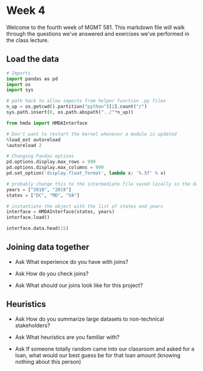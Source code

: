 # Week 4

Welcome to the fourth week of MGMT 581. This markdown file will walk through the questions we've answered and exercises we've performed in the class lecture.

## Load the data
```python
# Imports
import pandas as pd
import os
import sys

# path hack to allow imports from helper function .py files
n_up = os.getcwd().partition("python")[2].count("/")
sys.path.insert(0, os.path.abspath("../"*n_up))

from hmda import HMDAInterface

# Don't want to restart the kernel whenever a module is updated
%load_ext autoreload
%autoreload 2

# Changing Pandas options
pd.options.display.max_rows = 999
pd.options.display.max_columns = 999
pd.set_option('display.float_format', lambda x: '%.5f' % x)
```

```python
# probably change this to the intermediate file saved locally in the data folder or something like that
years = ["2018", "2019"]
states = ["DC", "MD", "VA"]

# instantiate the object with the list of states and years
interface = HMDAInterface(states, years)
interface.load()
```

```python
interface.data.head(15)
```

## Joining data together

- Ask What experience do you have with joins?

- Ask How do you check joins?

- Ask What should our joins look like for this project?

## Heuristics

- Ask How do you summarize large datasets to non-technical stakeholders?

- Ask What heuristics are you familiar with?

- Ask If someone totally random came into our classroom and asked for a loan, what would our best guess be for that loan amount (knowing nothing about this person)

